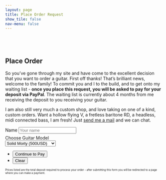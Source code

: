 ```yaml
---
layout: page
title: Place Order Request
show_tile: false
nav-menu: false
---
```


<!-- Main -->
<div id="main" class="alt">


<!-- Scripts -->
<script type="text/javascript">

	function showme() {
	  var x = document.getElementById("showme");
	  if (x.style.display === "none") {
	    x.style.display = "block";setTimeout(showPage, 1400);
	    $('html, body').animate({ scrollTop: 0 }, 'fast');
	  } else {
	    x.style.display = "none";
	  }
	};
	function showPage() {
	  document.getElementById("loader").style.display = "none";
	  document.getElementById("order-success-message").style.display = "block";
	  document.getElementById("submit").disabled = true;
	  document.getElementById("reset").disabled = true;
	};
</script>


<!-- Intro -->
<section>
	<div class="inner">
		<section style="margin-top: 6em" >
			<h2>Place Order</h2>
			<!-- Success! -->
			<div id="showme" style="display:none;" class="box order-success">
				<div class="loader" id="loader"></div>
				<div id="order-success-message" class="order-success-message">
					<h3>Order Placed - Deposit Required</h3>
					<p>Your order request has been placed and I will be in touch soon about the details of your build.</p>
					<p>A deposit is required before your name can be added to our waitlist.</p>
					<ul class="actions">
						<li><input type="button" value="Pay Deposit Now" class="special" onclick="window.location.assign('/checkout/' + guitarmodel.value,'newtab')"/></li>
					</ul>
				</div>
			</div>
			<p>So you’ve gone through my site and have come to the excellent decision that you want to order a guitar. First off thanks! That’s brilliant news, welcome to the family! To commit you and I to the build, and to get onto my waiting list - <strong>once you place this request, you will be asked to pay for your deposit via PayPal</strong>. The waiting list is currently about 4 months from me receiving the deposit to you receiving your guitar.</p> 
			<p>I am also still very much a custom shop, and love taking on one of a kind, custom orders. Want a hollow flying V, a fretless baritone RD, a headless, midi connected bass, I am fresh! Just <a href="{{ 'contact' | relative_url }}">send me a mail</a> and we can chat.</p>
			<!-- Form -->
			<form id="order-request" method="post" onsubmit="return false">
				<div class="field half first" style="margin-bottom: 0.4em">
					<label for="name">Name</label>
					<input type="text" id="yourname" placeholder="Your name"/>
				</div>
				<div class="field half">
					<label for="guitarmodel">Choose Guitar Model</label>
					<div class="select-wrapper">
						<select name="guitarmodel" id="guitarmodel">
							<option value="solid-t">Solid Morty (500USD)</option>
							<option value="hollow-t">Hollow Morty (600USD)</option>
							<option value="offset">Moar Offset (700USD)</option>
							<option value="solid-bass">Solid Bass (700USD)</option>
							<option value="hollow-bass">Hollow Bass (800USD)</option>
							<option value="wayfair">Wayfair (1000USD)</option>
						</select>
					</div>
				</div>
				<div class="row uniform" style="display:none;">
					<div class="4u 12u$(xsmall)">
						<div class="field">
							<label for="wood">Body Wood</label>
							<div class="select-wrapper">
								<select name="wood" id="wood">
									<option value="test">Wood 1</option>
								</select>
							</div>
						</div>
					</div>
					<div class="4u 12u$(xsmall)">
						<div class="field">
							<label for="neck">Neck Radius</label>
							<div class="select-wrapper">
								<select name="neck" id="neck">
									<option value="test">Option 1</option>
								</select>
							</div>
						</div>
					</div>
					<div class="4u 12u$(xsmall)">
						<div class="field">
							<label for="scale">Scale Length</label>
							<div class="select-wrapper">
								<select name="scale" id="scale">
									<option value="test">Option 1</option>
								</select>
							</div>
						</div>
					</div>
				</div>
				<ul class="actions">
					<li><input id="submit" type="submit" value="Continue to Pay" class="special" onclick="showme();"/></li>
					<li><input id="reset" type="reset" value="Clear" /></li>
				</ul>
				<p style="font-size:0.6em">Prices listed are the total deposit required to process your order - after submitting this form you will be redirected to a page where you can make a payment.</p>	
			</form>	
			<!-- Scripts -->
			<script src="https://cdn.jsdelivr.net/npm/axios/dist/axios.min.js"></script>
			<script type="text/javascript">
				var form = document.querySelector("#order-request");
				// var email = document.querySelector("#email");
				var guitar = document.querySelector("#guitarmodel");
				// var wood = document.querySelector("#wood");
				// var neck = document.querySelector("#neck");
				// var scale = document.querySelector("#scale");

				// When the form is submitted...
				form.addEventListener("submit", function(event) {
				  event.preventDefault();

					// POST the data
					axios.post('https://api.airtable.com/v0/appQjVXW2zEsNMZdB/Orders?api_key=keykx6o2ysAy0m8xs', {
					   	"fields": {
					    	"name": document.getElementById("yourname").value,
					    	// "email": email.value,
					      	"guitar": guitar.options[guitar.selectedIndex].value,
					      	// "wood": document.getElementById("wood").value,
					      	// "neck": document.getElementById("neck").value,
					      	// "scale": document.getElementById("scale").value
					    }
				  	});
				});

			</script>
		</section>
	</div>
</section>